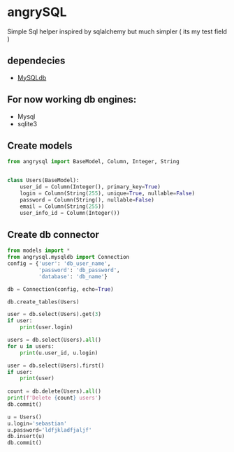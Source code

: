 # angrySQL
 Simple Sql helper inspired by sqlalchemy but much simpler ( its my test field )

## dependecies
* [MySQLdb](https://github.com/PyMySQL/mysqlclient-python) 
 
## For now working db engines:
* Mysql
* sqlite3

##  Create models
```python
from angrysql import BaseModel, Column, Integer, String


class Users(BaseModel):
    user_id = Column(Integer(), primary_key=True)
    login = Column(String(255), unique=True, nullable=False)
    password = Column(String(), nullable=False)
    email = Column(String(255))
    user_info_id = Column(Integer())

```
## Create db connector
```python
from models import *
from angrysql.mysqldb import Connection
config = {'user': 'db_user_name',
          'password': 'db_password',
          'database': 'db_name'}

db = Connection(config, echo=True)

db.create_tables(Users)

user = db.select(Users).get(3)
if user:
    print(user.login)

users = db.select(Users).all()
for u in users:
    print(u.user_id, u.login)

user = db.select(Users).first()
if user:
    print(user)
    
count = db.delete(Users).all()
print(f'Delete {count} users')
db.commit()

u = Users()
u.login='sebastian'
u.password='ldfjkladfjaljf'
db.insert(u)
db.commit()

```
